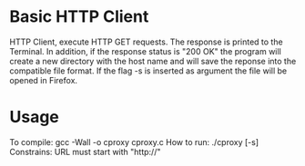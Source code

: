 # Basic HTTP Client

HTTP Client, execute HTTP GET requests.
The response is printed to the Terminal. In addition, if the response status is "200 OK" the program will create a new directory with the host name and will save the reponse into
the compatible file format. If the flag -s is inserted as argument the file will be opened in Firefox.

# Usage
To compile: gcc -Wall -o cproxy cproxy.c
How to run: ./cproxy <URL> [-s]
Constrains: URL must start with "http://"
